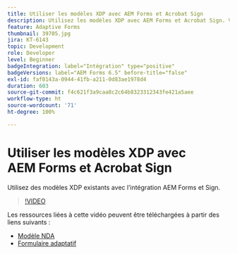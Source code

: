 ```yaml
---
title: Utiliser les modèles XDP avec AEM Forms et Acrobat Sign
description: Utilisez les modèles XDP avec AEM Forms et Acrobat Sign. Vidéo illustrant l’utilisation de modèles XDP existants avec l’intégration AEM Forms et Sign.
feature: Adaptive Forms
thumbnail: 39705.jpg
jira: KT-6143
topic: Development
role: Developer
level: Beginner
badgeIntegration: label="Intégration" type="positive"
badgeVersions: label="AEM Forms 6.5" before-title="false"
exl-id: faf0143a-0944-41fb-a211-0d83ae1978d4
duration: 603
source-git-commit: f4c621f3a9caa8c2c64b8323312343fe421a5aee
workflow-type: ht
source-wordcount: '71'
ht-degree: 100%

---
```


# Utiliser les modèles XDP avec AEM Forms et Acrobat Sign

Utilisez des modèles XDP existants avec l’intégration AEM Forms et Sign.

>[!VIDEO](https://video.tv.adobe.com/v/39705?quality=12&learn=on)

Les ressources liées à cette vidéo peuvent être téléchargées à partir des liens suivants :

* [Modèle NDA](assets/nda-agreement-xdp-template.zip)
* [Formulaire adaptatif](assets/nda-agreement-af-with-xdp-template.zip)
